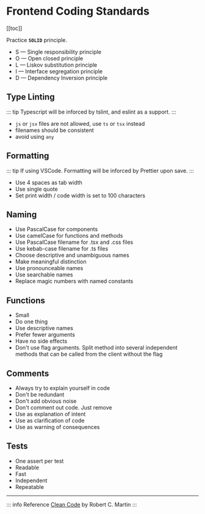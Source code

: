 # Frontend Coding Standards

[[toc]]

Practice __`SOLID`__ principle.
- S — Single responsibility principle
- O — Open closed principle
- L — Liskov substitution principle
- I — Interface segregation principle
- D — Dependency Inversion principle

## Type Linting

::: tip
Typescript will be inforced by tslint, and eslint as a support.
:::

- `js` or `jsx` files are not allowed, use `ts` or `tsx` instead
- filenames should be consistent
- avoid using `any`

## Formatting

::: tip
If using VSCode.
Formatting will be inforced by Prettier upon save.
:::

- Use 4 spaces as tab width
- Use single quote
- Set print width / code width is set to 100 characters

## Naming

- Use PascalCase for components
- Use camelCase for functions and methods
- Use PascalCase filename for .tsx and .css files
- Use kebab-case filename for .ts files
- Choose descriptive and unambiguous names
- Make meaningful distinction
- Use pronounceable names
- Use searchable names
- Replace magic numbers with named constants

## Functions

- Small
- Do one thing
- Use descriptive names
- Prefer fewer arguments
- Have no side effects
- Don't use flag arguments. Split method into several independent methods that can be called from the client without the flag

## Comments

- Always try to explain yourself in code
- Don't be redundant
- Don't add obvious noise
- Don't comment out code. Just remove
- Use as explanation of intent
- Use as clarification of code
- Use as warning of consequences

## Tests

- One assert per test
- Readable
- Fast
- Independent
- Repeatable

---

::: info Reference
[Clean Code](https://gist.github.com/wojteklu/73c6914cc446146b8b533c0988cf8d29) by Robert C. Martin
:::